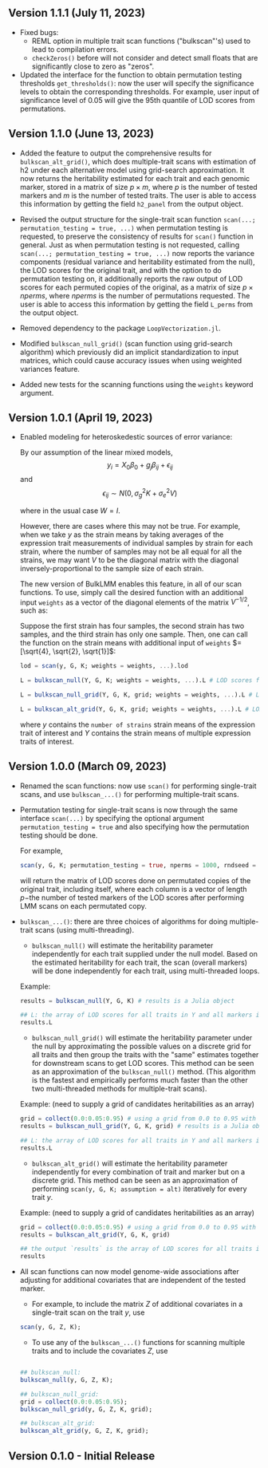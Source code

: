 ## Version 1.1.1 (July 11, 2023)
- Fixed bugs:  
    - REML option in multiple trait scan functions ("bulkscan"'s) used to lead to compilation errors.
    - `checkZeros()` before will not consider and detect small floats that are significantly close to zero as "zeros".
- Updated the interface for the function to obtain permutation testing thresholds `get_thresholds()`: now the user will specify the significance levels to obtain the corresponding thresholds. For example, user input of significance level of 0.05 will give the 95th quantile of LOD scores from permutations.

## Version 1.1.0 (June 13, 2023)
- Added the feature to output the comprehensive results for `bulkscan_alt_grid()`, which does multiple-trait scans with estimation of h2 under each alternative model using grid-search approximation. It now returns the heritability estimated for each trait and each genomic marker, stored in a matrix of size $p \times m$, where $p$ is the number of tested markers and $m$ is the number of tested traits. The user is able to access this information by getting the field `h2_panel` from the output object.

- Revised the output structure for the single-trait scan function `scan(...; permutation_testing = true, ...)` when permutation testing is requested, to preserve the consistency of results for `scan()` function in general. Just as when permutation testing is not requested, calling `scan(...; permutation_testing = true, ...)` now reports the variance components (residual variance and heritability estimated from the null), the LOD scores for the original trait, and with the option to do permutation testing on, it additionally reports the raw output of LOD scores for each permuted copies of the original, as a matrix of size $p \times nperms$, where $nperms$ is the number of permutations requested. The user is able to access this information by getting the field `L_perms` from the output object.

- Removed dependency to the package `LoopVectorization.jl`.

- Modified `bulkscan_null_grid()` (scan function using grid-search algorithm) which previously did an implicit standardization to input matrices, which could cause accuracy issues when using weighted variances feature. 

- Added new tests for the scanning functions using the `weights` keyword argument.


## Version 1.0.1 (April 19, 2023)
- Enabled modeling for heteroskedestic sources of error variance:

    By our assumption of the linear mixed models, 
        $$y_i = X_0 \beta_0 + g_j \beta_{ij}+\epsilon_{ij}$$
    and
        $$\epsilon_{ij} \sim N(0, \sigma^2_g K + \sigma^2_e V)$$

    where in the usual case $W = I$. 

    However, there are cases where this may not be true. For example, when we take $y$ as the strain means by taking averages of the expression trait measurements of individual samples by strain for each strain, where the number of samples may not be all equal for all the strains, we may want $V$ to be the diagonal matrix with the diagonal inversely-proportional to the sample size of each strain.

    The new version of BulkLMM enables this feature, in all of our scan functions. To use, simply call the desired function with an additional input `weights` as a vector of the diagonal elements of the matrix $V^{-1/2}$, such as:

    Suppose the first strain has four samples, the second strain has two samples, and the third strain has only one sample. Then, one can call the function on the strain means with additional input of `weights` $= [\sqrt{4}, \sqrt{2}, \sqrt{1}]$:

    ```julia
    lod = scan(y, G, K; weights = weights, ...).lod

    L = bulkscan_null(Y, G, K; weights = weights, ...).L # LOD scores for every input trait

    L = bulkscan_null_grid(Y, G, K, grid; weights = weights, ...).L # LOD scores for every input trait
    
    L = bulkscan_alt_grid(Y, G, K, grid; weights = weights, ...).L # LOD scores for every input trait
    ```

    where $y$ contains the `number of strains` strain means of the expression trait of interest and $Y$ contains the strain means of multiple expression traits of interest.

## Version 1.0.0 (March 09, 2023)

- Renamed the scan functions: now use `scan()` for performing single-trait scans, and use `bulkscan_...()` for performing multiple-trait scans.

- Permutation testing for single-trait scans is now through the same interface `scan(...)` by specifying the optional argument `permutation_testing = true` and also specifying how the permutation testing should be done.

    For example, 
    ```julia
    scan(y, G, K; permutation_testing = true, nperms = 1000, rndseed = 0, original = true)
    ```

    will return the matrix of LOD scores done on permutated copies of the original trait, including itself, where each column is a vector of length $p-$the number of tested markers of the LOD scores after performing LMM scans on each permutated copy.

- `bulkscan_...()`: there are three choices of algorithms for doing multiple-trait scans (using multi-threading). 

    - `bulkscan_null()` will estimate the heritability parameter independently for each trait supplied under the null model. Based on the estimated heritability for each trait, the scan (overall markers) will be done independently for each trait, using multi-threaded loops.

    Example:
    ```julia
    results = bulkscan_null(Y, G, K) # results is a Julia object

    ## L: the array of LOD scores for all traits in Y and all markers in G
    results.L
    ``` 

    - `bulkscan_null_grid()` will estimate the heritability parameter under the null by approximating the possible values on a discrete grid for all traits and then group the traits with the "same" estimates together for downstream scans to get LOD scores. This method can be seen as an approximation of the `bulkscan_null()` method. (This algorithm is the fastest and empirically performs much faster than the other two multi-threaded methods for multiple-trait scans).

    Example: (need to supply a grid of candidates heritabilities as an array)
    ```julia
    grid = collect(0.0:0.05:0.95) # using a grid from 0.0 to 0.95 with step size of 0.05
    results = bulkscan_null_grid(Y, G, K, grid) # results is a Julia object

    ## L: the array of LOD scores for all traits in Y and all markers in G
    results.L
    ``` 

    - `bulkscan_alt_grid()` will estimate the heritability parameter independently for every combination of trait and marker but on a discrete grid. This method can be seen as an approximation of performing `scan(y, G, K; assumption = alt)` iteratively for every trait $y$.

    Example: (need to supply a grid of candidates heritabilities as an array)
    ```julia
    grid = collect(0.0:0.05:0.95) # using a grid from 0.0 to 0.95 with step size of 0.05
    results = bulkscan_alt_grid(Y, G, K, grid)

    ## the output `results` is the array of LOD scores for all traits in Y and all markers in G
    results
    ``` 

- All scan functions can now model genome-wide associations after adjusting for additional covariates that are independent of the tested marker. 
    - For example, to include the matrix $Z$ of additional covariates in a single-trait scan on the trait $y$, use

    ```julia
    scan(y, G, Z, K);
    ```

    - To use any of the `bulkscan_...()` functions for scanning multiple traits and to include the covariates $Z$, use

    ```julia

    ## bulkscan_null:
    bulkscan_null(y, G, Z, K);

    ## bulkscan_null_grid:
    grid = collect(0.0:0.05:0.95);
    bulkscan_null_grid(y, G, Z, K, grid);

    ## bulkscan_alt_grid:
    bulkscan_alt_grid(y, G, Z, K, grid);
    ```

## Version 0.1.0 - Initial Release
